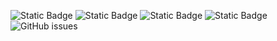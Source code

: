 ![Static Badge](https://img.shields.io/badge/blacklists-60-000000) ![Static Badge](https://img.shields.io/badge/blacklisted-2812218-cc0000) ![Static Badge](https://img.shields.io/badge/whitelisted-2243-00CC00) ![Static Badge](https://img.shields.io/badge/streaming_blacklist-28107-000000) ![GitHub issues](https://img.shields.io/github/issues/fabriziosalmi/blacklists)
